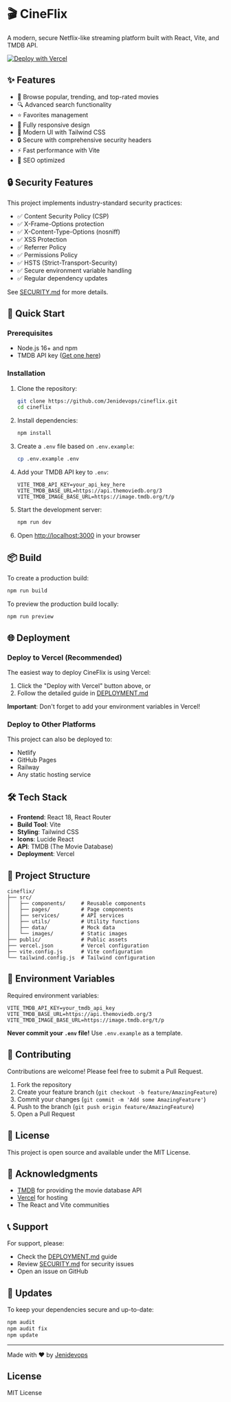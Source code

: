# 🎬 CineFlix

A modern, secure Netflix-like streaming platform built with React, Vite, and TMDB API.

[![Deploy with Vercel](https://vercel.com/button)](https://vercel.com/new/clone?repository-url=https://github.com/Jenidevops/cineflix)

## ✨ Features

- 🎥 Browse popular, trending, and top-rated movies
- 🔍 Advanced search functionality
- ⭐ Favorites management
- 📱 Fully responsive design
- 🎨 Modern UI with Tailwind CSS
- 🔒 Secure with comprehensive security headers
- ⚡ Fast performance with Vite
- 🎯 SEO optimized

## 🔒 Security Features

This project implements industry-standard security practices:

- ✅ Content Security Policy (CSP)
- ✅ X-Frame-Options protection
- ✅ X-Content-Type-Options (nosniff)
- ✅ XSS Protection
- ✅ Referrer Policy
- ✅ Permissions Policy
- ✅ HSTS (Strict-Transport-Security)
- ✅ Secure environment variable handling
- ✅ Regular dependency updates

See [SECURITY.md](./SECURITY.md) for more details.

## 🚀 Quick Start

### Prerequisites

- Node.js 16+ and npm
- TMDB API key ([Get one here](https://www.themoviedb.org/settings/api))

### Installation

1. Clone the repository:
   ```bash
   git clone https://github.com/Jenidevops/cineflix.git
   cd cineflix
   ```

2. Install dependencies:
   ```bash
   npm install
   ```

3. Create a `.env` file based on `.env.example`:
   ```bash
   cp .env.example .env
   ```

4. Add your TMDB API key to `.env`:
   ```
   VITE_TMDB_API_KEY=your_api_key_here
   VITE_TMDB_BASE_URL=https://api.themoviedb.org/3
   VITE_TMDB_IMAGE_BASE_URL=https://image.tmdb.org/t/p
   ```

5. Start the development server:
   ```bash
   npm run dev
   ```

6. Open [http://localhost:3000](http://localhost:3000) in your browser

## 📦 Build

To create a production build:

```bash
npm run build
```

To preview the production build locally:

```bash
npm run preview
```

## 🌐 Deployment

### Deploy to Vercel (Recommended)

The easiest way to deploy CineFlix is using Vercel:

1. Click the "Deploy with Vercel" button above, or
2. Follow the detailed guide in [DEPLOYMENT.md](./DEPLOYMENT.md)

**Important**: Don't forget to add your environment variables in Vercel!

### Deploy to Other Platforms

This project can also be deployed to:
- Netlify
- GitHub Pages
- Railway
- Any static hosting service

## 🛠️ Tech Stack

- **Frontend**: React 18, React Router
- **Build Tool**: Vite
- **Styling**: Tailwind CSS
- **Icons**: Lucide React
- **API**: TMDB (The Movie Database)
- **Deployment**: Vercel

## 📁 Project Structure

```
cineflix/
├── src/
│   ├── components/     # Reusable components
│   ├── pages/          # Page components
│   ├── services/       # API services
│   ├── utils/          # Utility functions
│   ├── data/           # Mock data
│   └── images/         # Static images
├── public/             # Public assets
├── vercel.json         # Vercel configuration
├── vite.config.js      # Vite configuration
└── tailwind.config.js  # Tailwind configuration
```

## 🔐 Environment Variables

Required environment variables:

```
VITE_TMDB_API_KEY=your_tmdb_api_key
VITE_TMDB_BASE_URL=https://api.themoviedb.org/3
VITE_TMDB_IMAGE_BASE_URL=https://image.tmdb.org/t/p
```

**Never commit your `.env` file!** Use `.env.example` as a template.

## 🤝 Contributing

Contributions are welcome! Please feel free to submit a Pull Request.

1. Fork the repository
2. Create your feature branch (`git checkout -b feature/AmazingFeature`)
3. Commit your changes (`git commit -m 'Add some AmazingFeature'`)
4. Push to the branch (`git push origin feature/AmazingFeature`)
5. Open a Pull Request

## 📄 License

This project is open source and available under the MIT License.

## 🙏 Acknowledgments

- [TMDB](https://www.themoviedb.org/) for providing the movie database API
- [Vercel](https://vercel.com) for hosting
- The React and Vite communities

## 📞 Support

For support, please:
- Check the [DEPLOYMENT.md](./DEPLOYMENT.md) guide
- Review [SECURITY.md](./SECURITY.md) for security issues
- Open an issue on GitHub

## 🔄 Updates

To keep your dependencies secure and up-to-date:

```bash
npm audit
npm audit fix
npm update
```

---

Made with ❤️ by [Jenidevops](https://github.com/Jenidevops)

## License

MIT License
